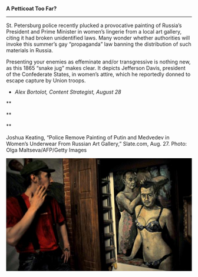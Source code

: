 **A Petticoat Too Far?**

****

St. Petersburg police recently plucked a provocative painting of Russia’s President and Prime Minister in women’s lingerie from a local art gallery, citing it had broken unidentified laws. Many wonder whether authorities will invoke this summer’s gay “propaganda” law banning the distribution of such materials in Russia.

Presenting your enemies as effeminate and/or transgressive is nothing new, as this 1865 “snake jug” makes clear. It depicts Jefferson Davis, president of the Confederate States, in women’s attire, which he reportedly donned to escape capture by Union troops. 

-   *Alex Bortolot, Content Strategist, August 28*

**

**

**

Joshua Keating, “Police Remove Painting of Putin and Medvedev in Women’s Underwear From Russian Art Gallery,” Slate.com, Aug. 27. Photo: Olga Maltseva/AFP/Getty Images

![](../images/13.08.28_Bortolot_SnakeJugEDIT.jpg)
